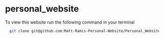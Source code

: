 # personal_website

To view this website run the following command in your terminal
```bash
  git clone git@github.com:Matt-Ramis-Personal-Website/Personal_Website.git
```

